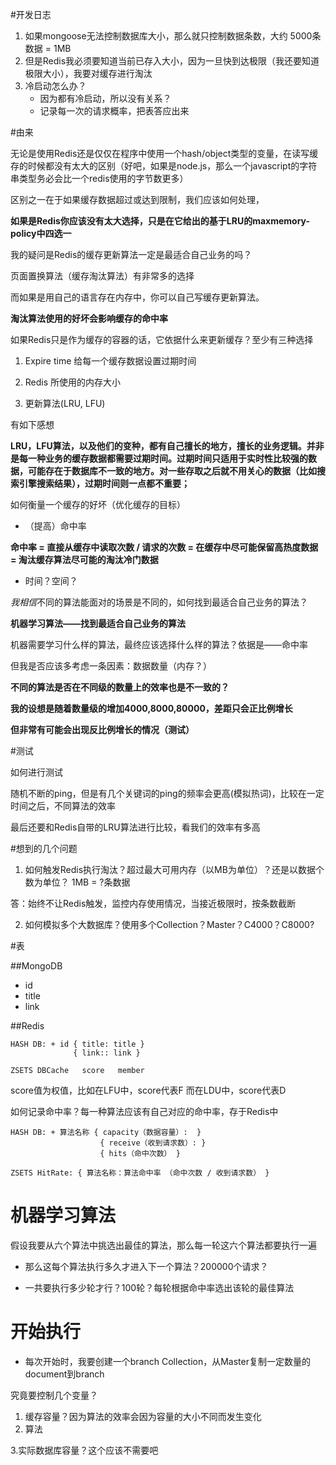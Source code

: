 #开发日志

1. 如果mongoose无法控制数据库大小，那么就只控制数据条数，大约 5000条数据 = 1MB
2. 但是Redis我必须要知道当前已存入大小，因为一旦快到达极限（我还要知道极限大小），我要对缓存进行淘汰
3. 冷启动怎么办？
    - 因为都有冷启动，所以没有关系？
    - 记录每一次的请求概率，把表答应出来


#由来

无论是使用Redis还是仅仅在程序中使用一个hash/object类型的变量，在读写缓存的时候都没有太大的区别（好吧，如果是node.js，那么一个javascript的字符串类型务必会比一个redis使用的字节数更多）

区别之一在于如果缓存数据超过或达到限制，我们应该如何处理，

**如果是Redis你应该没有太大选择，只是在它给出的基于LRU的maxmemory-policy中四选一**

我的疑问是Redis的缓存更新算法一定是最适合自己业务的吗？

页面置换算法（缓存淘汰算法）有非常多的选择

而如果是用自己的语言存在内存中，你可以自己写缓存更新算法。

**淘汰算法使用的好坏会影响缓存的命中率**

如果Redis只是作为缓存的容器的话，它依据什么来更新缓存？至少有三种选择

1. Expire time 给每一个缓存数据设置过期时间

2. Redis 所使用的内存大小

3. 更新算法(LRU, LFU)

有如下感想

**LRU，LFU算法，以及他们的变种，都有自己擅长的地方，擅长的业务逻辑。并非是每一种业务的缓存数据都需要过期时间。过期时间只适用于实时性比较强的数据，可能存在于数据库不一致的地方。对一些存取之后就不用关心的数据（比如搜索引擎搜索结果），过期时间则一点都不重要；**


如何衡量一个缓存的好坏（优化缓存的目标）

- （提高）命中率

**命中率 = 直接从缓存中读取次数 / 请求的次数 = 在缓存中尽可能保留高热度数据 = 淘汰缓存算法尽可能的淘汰冷门数据**

- 时间？空间？

*我相信*不同的算法能面对的场景是不同的，如何找到最适合自己业务的算法？

**机器学习算法——找到最适合自己业务的算法**

机器需要学习什么样的算法，最终应该选择什么样的算法？依据是——命中率

但我是否应该多考虑一条因素：数据数量（内存？）

**不同的算法是否在不同级的数量上的效率也是不一致的？**

**我的设想是随着数量级的增加4000,8000,80000，差距只会正比例增长**

**但非常有可能会出现反比例增长的情况（测试）**

#测试

如何进行测试

随机不断的ping，但是有几个关键词的ping的频率会更高(模拟热词)，比较在一定时间之后，不同算法的效率

最后还要和Redis自带的LRU算法进行比较，看我们的效率有多高

#想到的几个问题

1. 如何触发Redis执行淘汰？超过最大可用内存（以MB为单位）？还是以数据个数为单位？
1MB = ?条数据

答：始终不让Redis触发，监控内存使用情况，当接近极限时，按条数截断

2. 如何模拟多个大数据库？使用多个Collection？Master？C4000？C8000?

#表

##MongoDB

- id
- title
- link

##Redis
```
HASH DB: + id { title: title }
              { link:: link }
```

```
ZSETS DBCache   score   member
```

score值为权值，比如在LFU中，score代表F
                而在LDU中，score代表D

如何记录命中率？每一种算法应该有自己对应的命中率，存于Redis中


```
HASH DB: + 算法名称 { capacity（数据容量）:  }
                    { receive（收到请求数）: }
                    { hits（命中次数） }                 

ZSETS HitRate: { 算法名称：算法命中率 （命中次数 / 收到请求数） }
```


# 机器学习算法

假设我要从六个算法中挑选出最佳的算法，那么每一轮这六个算法都要执行一遍

- 那么这每个算法执行多久才进入下一个算法？200000个请求？

- 一共要执行多少轮才行？100轮？每轮根据命中率选出该轮的最佳算法

# 开始执行

- 每次开始时，我要创建一个branch Collection，从Master复制一定数量的document到branch

究竟要控制几个变量？

1. 缓存容量？因为算法的效率会因为容量的大小不同而发生变化
2. 算法

3.实际数据库容量？这个应该不需要吧

